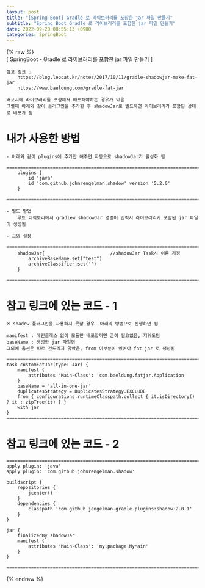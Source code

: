 ```yaml
---  
layout: post  
title: "[Spring Boot] Gradle 로 라이브러리를 포함한 jar 파일 만들기"  
subtitle: "Spring Boot Gradle 로 라이브러리를 포함한 jar 파일 만들기"  
date: 2022-09-28 08:55:13 +0900  
categories: SpringBoot  
---  
```

{% raw %}  
[ SpringBoot - Gradle 로 라이브러리를 포함한 jar 파일 만들기 ]  
  
	참고 링크 :  
		https://blog.leocat.kr/notes/2017/10/11/gradle-shadowjar-make-fat-jar  
		https://www.baeldung.com/gradle-fat-jar  
  
	배포시에 라이브러리를 포함해서 배포해야하는 경우가 있음  
	그럴때 아래와 같이 플러그인을 추가한 후 shadowJar로 빌드하면 라이브러리가 포함된 상태로 배포가 됨  
  
# 내가 사용한 방법  
	- 아래와 같이 plugins에 추가만 해주면 자동으로 shadowJar가 활성화 됨  
		=================================================================================================================  
		plugins {  
			id 'java'  
			id 'com.github.johnrengelman.shadow' version '5.2.0'  
		}  
		=================================================================================================================  
  
	- 빌드 방법  
		루트 디렉토리에서 gradlew shadowJar 명령어 입력시 라이브러리가 포함된 jar 파일이 생성됨  
  
	- 그외 설정  
		=================================================================================================================  
		shadowJar{                        //shadowJar Task시 이름 지정  
			archiveBaseName.set("test")  
			archiveClassifier.set('')  
		}  
		=================================================================================================================  
  
# 참고 링크에 있는 코드 - 1  
	※ shadow 플러그인을 사용하지 못할 경우  아래의 방법으로 진행하면 됨  
  
	manifest : 메인클래스 없이 모듈만 배포할꺼면 굳이 필요없음, 지워도됨  
	baseName : 생성할 jar 파일명  
	그외에 옵션은 따로 건드리지 않았음, from 이부분이 있어야 fat jar 로 생성됨  
  
	=================================================================================================================  
	task customFatJar(type: Jar) {  
		manifest {  
			attributes 'Main-Class': 'com.baeldung.fatjar.Application'  
		}  
		baseName = 'all-in-one-jar'  
		duplicatesStrategy = DuplicatesStrategy.EXCLUDE  
		from { configurations.runtimeClasspath.collect { it.isDirectory() ? it : zipTree(it) } }  
		with jar  
	}  
	=================================================================================================================  
  
# 참고 링크에 있는 코드 - 2  
	=================================================================================================================  
	apply plugin: 'java'  
	apply plugin: 'com.github.johnrengelman.shadow'  
  
	buildscript {  
		repositories {  
			jcenter()  
		}  
		dependencies {  
			classpath 'com.github.jengelman.gradle.plugins:shadow:2.0.1'  
		}  
	}  
  
	jar {  
		finalizedBy shadowJar  
		manifest {  
			attributes 'Main-Class': 'my.package.MyMain'  
		}  
	}  
  
	=================================================================================================================  
  
{% endraw %}